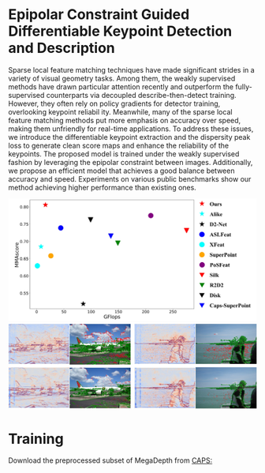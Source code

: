 # Epipolar Constraint Guided Differentiable Keypoint Detection and Description

 Sparse local feature matching techniques have made significant strides in a variety of visual geometry tasks. Among them, the weakly supervised methods have drawn particular attention recently and outperform the fully-supervised counterparts via decoupled describe-then-detect training. However, they often rely on policy gradients for detector training, overlooking keypoint reliabil
ity. Meanwhile, many of the sparse local feature matching methods put more emphasis on accuracy over speed, making them unfriendly for real-time applications. To address these issues, we introduce the differentiable keypoint extraction and the dispersity peak loss to generate clean score maps and enhance the reliability of the keypoints. The proposed model is trained under the weakly supervised fashion by leveraging the epipolar constraint between images. Additionally, we propose an efficient model that achieves a good balance between accuracy and speed. Experiments on various public benchmarks show our method achieving higher performance than existing ones.

![image](https://github.com/FYL0123/WSDK/blob/main/imgs/gflops.jpg)
![image](https://github.com/FYL0123/WSDK/blob/main/imgs/reli.jpg)

# Training
Download the preprocessed subset of MegaDepth from [CAPS:](https://github.com/qianqianwang68/caps)
